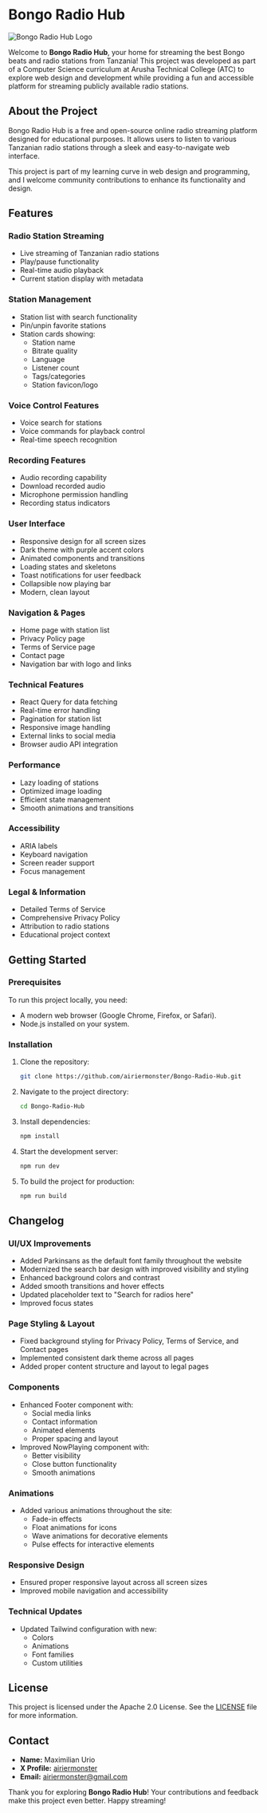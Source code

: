 # Bongo Radio Hub

![Bongo Radio Hub Logo](https://github.com/airiermonster/Bongo-Radio-Hub/blob/main/assets/logo.png)

Welcome to **Bongo Radio Hub**, your home for streaming the best Bongo beats and radio stations from Tanzania! This project was developed as part of a Computer Science curriculum at Arusha Technical College (ATC) to explore web design and development while providing a fun and accessible platform for streaming publicly available radio stations.

## About the Project

Bongo Radio Hub is a free and open-source online radio streaming platform designed for educational purposes. It allows users to listen to various Tanzanian radio stations through a sleek and easy-to-navigate web interface.

This project is part of my learning curve in web design and programming, and I welcome community contributions to enhance its functionality and design.

## Features

### Radio Station Streaming
- Live streaming of Tanzanian radio stations
- Play/pause functionality
- Real-time audio playback
- Current station display with metadata

### Station Management
- Station list with search functionality
- Pin/unpin favorite stations
- Station cards showing:
  - Station name
  - Bitrate quality
  - Language
  - Listener count
  - Tags/categories
  - Station favicon/logo

### Voice Control Features
- Voice search for stations
- Voice commands for playback control
- Real-time speech recognition

### Recording Features
- Audio recording capability
- Download recorded audio
- Microphone permission handling
- Recording status indicators

### User Interface
- Responsive design for all screen sizes
- Dark theme with purple accent colors
- Animated components and transitions
- Loading states and skeletons
- Toast notifications for user feedback
- Collapsible now playing bar
- Modern, clean layout

### Navigation & Pages
- Home page with station list
- Privacy Policy page
- Terms of Service page
- Contact page
- Navigation bar with logo and links

### Technical Features
- React Query for data fetching
- Real-time error handling
- Pagination for station list
- Responsive image handling
- External links to social media
- Browser audio API integration

### Performance
- Lazy loading of stations
- Optimized image loading
- Efficient state management
- Smooth animations and transitions

### Accessibility
- ARIA labels
- Keyboard navigation
- Screen reader support
- Focus management

### Legal & Information
- Detailed Terms of Service
- Comprehensive Privacy Policy
- Attribution to radio stations
- Educational project context

## Getting Started

### Prerequisites
To run this project locally, you need:
- A modern web browser (Google Chrome, Firefox, or Safari).
- Node.js installed on your system.

### Installation
1. Clone the repository:
   ```bash
   git clone https://github.com/airiermonster/Bongo-Radio-Hub.git
   ```
2. Navigate to the project directory:
   ```bash
   cd Bongo-Radio-Hub
   ```
3. Install dependencies:
   ```bash
   npm install
   ```
4. Start the development server:
   ```bash
   npm run dev
   ```
5. To build the project for production:
   ```bash
   npm run build
   ```

## Changelog

### UI/UX Improvements
- Added Parkinsans as the default font family throughout the website
- Modernized the search bar design with improved visibility and styling
- Enhanced background colors and contrast
- Added smooth transitions and hover effects
- Updated placeholder text to "Search for radios here"
- Improved focus states

### Page Styling & Layout
- Fixed background styling for Privacy Policy, Terms of Service, and Contact pages
- Implemented consistent dark theme across all pages
- Added proper content structure and layout to legal pages

### Components
- Enhanced Footer component with:
  - Social media links
  - Contact information
  - Animated elements
  - Proper spacing and layout
- Improved NowPlaying component with:
  - Better visibility
  - Close button functionality
  - Smooth animations

### Animations
- Added various animations throughout the site:
  - Fade-in effects
  - Float animations for icons
  - Wave animations for decorative elements
  - Pulse effects for interactive elements

### Responsive Design
- Ensured proper responsive layout across all screen sizes
- Improved mobile navigation and accessibility

### Technical Updates
- Updated Tailwind configuration with new:
  - Colors
  - Animations
  - Font families
  - Custom utilities

## License

This project is licensed under the Apache 2.0 License. See the [LICENSE](https://github.com/airiermonster/Bongo-Radio-Hub/blob/main/LICENSE) file for more information.

## Contact

- **Name:** Maximilian Urio
- **X Profile:** [airiermonster](https://x.com/airiermonster)
- **Email:** airiermonster@gmail.com

Thank you for exploring **Bongo Radio Hub**! Your contributions and feedback make this project even better. Happy streaming!


